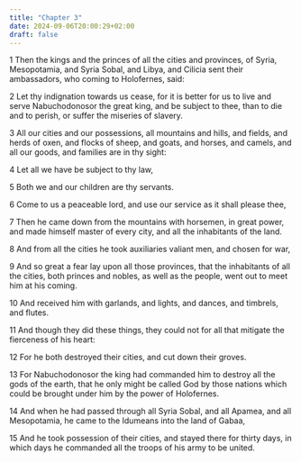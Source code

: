 ```yaml
---
title: "Chapter 3"
date: 2024-09-06T20:00:29+02:00
draft: false
---
```



1 Then the kings and the princes of all the cities and provinces, of Syria, Mesopotamia, and Syria Sobal, and Libya, and Cilicia sent their ambassadors, who coming to Holofernes, said:

2 Let thy indignation towards us cease, for it is better for us to live and serve Nabuchodonosor the great king, and be subject to thee, than to die and to perish, or suffer the miseries of slavery.

3 All our cities and our possessions, all mountains and hills, and fields, and herds of oxen, and flocks of sheep, and goats, and horses, and camels, and all our goods, and families are in thy sight:

4 Let all we have be subject to thy law,

5 Both we and our children are thy servants.

6 Come to us a peaceable lord, and use our service as it shall please thee,

7 Then he came down from the mountains with horsemen, in great power, and made himself master of every city, and all the inhabitants of the land.

8 And from all the cities he took auxiliaries valiant men, and chosen for war,

9 And so great a fear lay upon all those provinces, that the inhabitants of all the cities, both princes and nobles, as well as the people, went out to meet him at his coming.

10 And received him with garlands, and lights, and dances, and timbrels, and flutes.

11 And though they did these things, they could not for all that mitigate the fierceness of his heart:

12 For he both destroyed their cities, and cut down their groves.

13 For Nabuchodonosor the king had commanded him to destroy all the gods of the earth, that he only might be called God by those nations which could be brought under him by the power of Holofernes.

14 And when he had passed through all Syria Sobal, and all Apamea, and all Mesopotamia, he came to the Idumeans into the land of Gabaa,

15 And he took possession of their cities, and stayed there for thirty days, in which days he commanded all the troops of his army to be united.

